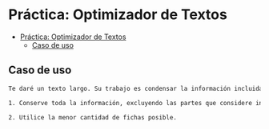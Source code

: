 # Práctica: Optimizador de Textos

- [Práctica: Optimizador de Textos](#práctica-optimizador-de-textos)
  - [Caso de uso](#caso-de-uso)



## Caso de uso


```bash
Te daré un texto largo. Su trabajo es condensar la información incluida para usarla con LLM como usted. Esto significa que hay dos objetivos principales:

1. Conserve toda la información, excluyendo las partes que considere innecesarias.

2. Utilice la menor cantidad de fichas posible.
```
